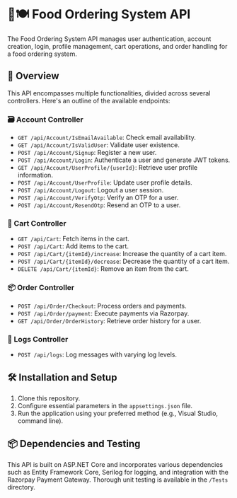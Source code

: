 # 🍔🍽️ Food Ordering System API

The Food Ordering System API manages user authentication, account creation, login, profile management, cart operations, and order handling for a food ordering system.

## 📜 Overview

This API encompasses multiple functionalities, divided across several controllers. Here's an outline of the available endpoints:

### 🗃️ Account Controller
- `GET /api/Account/IsEmailAvailable`: Check email availability.
- `GET /api/Account/IsValidUser`: Validate user existence.
- `POST /api/Account/Signup`: Register a new user.
- `POST /api/Account/Login`: Authenticate a user and generate JWT tokens.
- `GET /api/Account/UserProfile/{userId}`: Retrieve user profile information.
- `POST /api/Account/UserProfile`: Update user profile details.
- `POST /api/Account/Logout`: Logout a user session.
- `POST /api/Account/VerifyOtp`: Verify an OTP for a user.
- `POST /api/Account/ResendOtp`: Resend an OTP to a user.

### 🛒 Cart Controller
- `GET /api/Cart`: Fetch items in the cart.
- `POST /api/Cart`: Add items to the cart.
- `POST /api/Cart/{itemId}/increase`: Increase the quantity of a cart item.
- `POST /api/Cart/{itemId}/decrease`: Decrease the quantity of a cart item.
- `DELETE /api/Cart/{itemId}`: Remove an item from the cart.

### 📦 Order Controller
- `POST /api/Order/Checkout`: Process orders and payments.
- `POST /api/Order/payment`: Execute payments via Razorpay.
- `GET /api/Order/OrderHistory`: Retrieve order history for a user.

### 📝 Logs Controller
- `POST /api/logs`: Log messages with varying log levels.

## 🛠️ Installation and Setup

1. Clone this repository.
2. Configure essential parameters in the `appsettings.json` file.
3. Run the application using your preferred method (e.g., Visual Studio, command line).

## 📦 Dependencies and Testing

This API is built on ASP.NET Core and incorporates various dependencies such as Entity Framework Core, Serilog for logging, and integration with the Razorpay Payment Gateway. Thorough unit testing is available in the `/Tests` directory.

